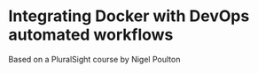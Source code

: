 # Integrating Docker with DevOps automated workflows
Based on a PluralSight course by Nigel Poulton

